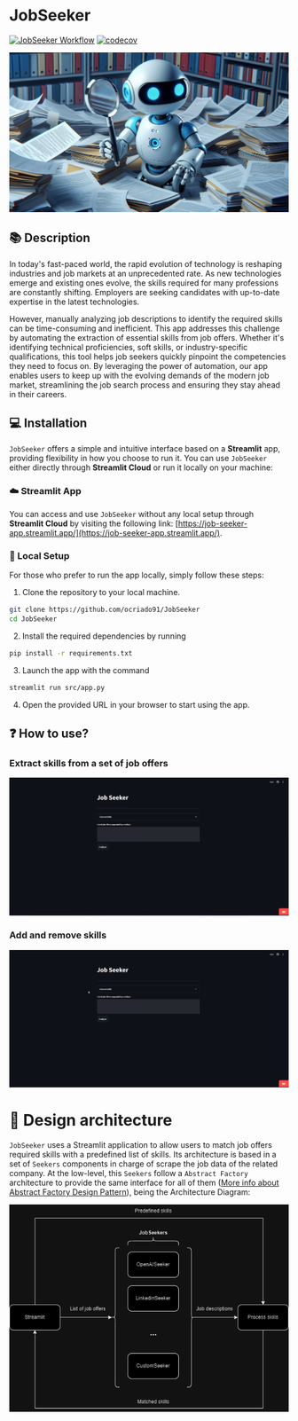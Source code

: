 # JobSeeker

[![JobSeeker Workflow](https://github.com/ocriado91/JobSeeker/actions/workflows/test.yml/badge.svg)](https://github.com/ocriado91/JobSeeker/actions/workflows/test.yml)
[![codecov](https://codecov.io/gh/ocriado91/JobSeeker/graph/badge.svg?token=25GI0PVTZR)](https://codecov.io/gh/ocriado91/JobSeeker)

<p align="center">
  <img src="https://github.com/ocriado91/JobSeeker/blob/main/docs/pics/OIG2.jpeg?raw=true"/>
</p>

## :books: Description
In today's fast-paced world, the rapid evolution of technology is reshaping
industries and job markets at an unprecedented rate. As new technologies emerge
and existing ones evolve, the skills required for many professions are constantly
shifting. Employers are seeking candidates with up-to-date expertise in the latest
technologies.

However, manually analyzing job descriptions to identify the required skills can
be time-consuming and inefficient. This app addresses this challenge by automating
the extraction of essential skills from job offers. Whether it's identifying
technical proficiencies, soft skills, or industry-specific qualifications, this
tool helps job seekers quickly pinpoint the competencies they need to focus on.
By leveraging the power of automation, our app enables users to keep up with the
evolving demands of the modern job market, streamlining the job search process
and ensuring they stay ahead in their careers.

## :computer: Installation

`JobSeeker` offers a simple and intuitive interface based on a **Streamlit** app,
providing flexibility in how you choose to run it. You can use `JobSeeker`
either directly through **Streamlit Cloud** or run it locally on your machine:

### :cloud: Streamlit App

You can access and use `JobSeeker` without any local setup through
**Streamlit Cloud** by visiting the following link:
[https://job-seeker-app.streamlit.app/](https://job-seeker-app.streamlit.app/).

### :hammer: Local Setup

For those who prefer to run the app locally, simply follow these steps:
1. Clone the repository to your local machine.
```bash
git clone https://github.com/ocriado91/JobSeeker
cd JobSeeker
```
2. Install the required dependencies by running
```bash
pip install -r requirements.txt
```
3. Launch the app with the command
```bash
streamlit run src/app.py
```
4. Open the provided URL in your browser to start using the app.

## :question: How to use?

### Extract skills from a set of job offers

![](docs/pics/job-seeker-1.gif)

### Add and remove skills

![](docs/pics/job-seeker-2.gif)

# :construction: Design architecture

`JobSeeker` uses a Streamlit application to allow users to match job offers
required skills with a predefined list of skills. Its architecture is based in
a set of `Seekers` components in charge of scrape the job data of the related
company. At the low-level, this `Seekers` follow a `Abstract Factory` architecture
to provide the same interface for all of them ([More info about Abstract Factory
Design Pattern](https://refactoring.guru/design-patterns/abstract-factory)), being
the Architecture Diagram:

![](docs/pics/jobseeker.drawio.png)

